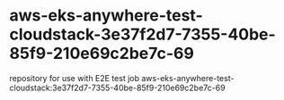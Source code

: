 # aws-eks-anywhere-test-cloudstack-3e37f2d7-7355-40be-85f9-210e69c2be7c-69
repository for use with E2E test job aws-eks-anywhere-test-cloudstack:3e37f2d7-7355-40be-85f9-210e69c2be7c-69
